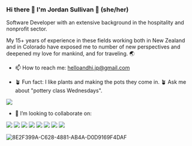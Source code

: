 ### Hi there 👋 I'm Jordan Sullivan 🌻 (she/her)

Software Developer with an extensive background in the hospitality and nonprofit sector. 

My 15+ years of experience in these fields working both in New Zealand and in Colorado have exposed me to number of new perspectives and deepened my love for mankind, and for traveling. 🌏


- 📫 How to reach me: helloandhi.jp@gmail.com

- 🪴 Fun fact: I like plants and making the pots they come in. 🪴 Ask me about "pottery class Wednesdays".

<p>
  <img src="https://img.shields.io/badge/TypeScript-3178C6?style=for-the-badge&logo=typescript&logoColor=white"/>
</p>

- 👯 I’m looking to collaborate on:
 <p>
   <img src="https://img.shields.io/badge/React-20232A?style=for-the-badge&logo=react&logoColor=61DAFB"/>
   <img src="https://img.shields.io/badge/React Router-CA4245?style=for-the-badge&logo=reactrouter&logoColor=white"/>
   <img src="https://img.shields.io/badge/JavaScript-F7DF1E?style=for-the-badge&logo=javascript&logoColor=black"/>
   <img src="https://img.shields.io/badge/Cypress-17202C?style=for-the-badge&logo=cypress&logoColor=white"/>
   <img src="https://img.shields.io/badge/HTML5-E34F26?style=for-the-badge&logo=html5&logoColor=white"/>
   <img src="https://img.shields.io/badge/CSS3-1572B6?style=for-the-badge&logo=css3&logoColor=white"/>
   <img src="https://img.shields.io/badge/Mocha-8D6748?style=for-the-badge&logo=Mocha&logoColor=white"/>
   <img src="https://img.shields.io/badge/Chai-A30701?style=for-the-badge&logo=chai&logoColor=white"/>
 </p>

![8E2F399A-C628-4881-AB4A-D0D9169F4DAF](https://user-images.githubusercontent.com/95270427/179635312-91e7ba83-8a7b-4ffa-a213-638da2577abb.JPG)

